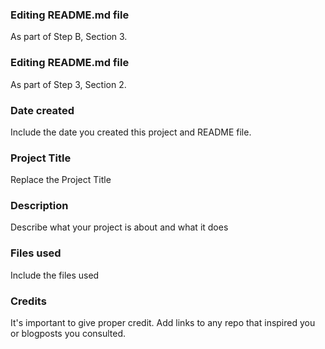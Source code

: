 ### Editing README.md file
As part of Step B, Section 3.

### Editing README.md file
As part of Step 3, Section 2.

### Date created
Include the date you created this project and README file.

### Project Title
Replace the Project Title

### Description
Describe what your project is about and what it does

### Files used
Include the files used

### Credits
It's important to give proper credit. Add links to any repo that inspired you or blogposts you consulted.
